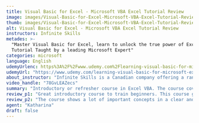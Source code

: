 ```yaml
---
title: Visual Basic for Excel - Microsoft VBA Excel Tutorial Review
image: images/Visual-Basic-for-Excel-Microsoft-VBA-Excel-Tutorial-Review.jpeg
thumb: images/Visual-Basic-for-Excel-Microsoft-VBA-Excel-Tutorial-Review.jpeg
alt: Visual Basic for Excel - Microsoft VBA Excel Tutorial Review
instructors: Infinite Skills
metades: >-
  "Master Visual Basic for Excel, learn to unlock the true power of Excel.
  Tutorial Taught by a leading Microsoft Expert"
categories: microsoft
language: English
udemyUrlenc: https%3A%2F%2Fwww.udemy.com%2Flearning-visual-basic-for-microsoft-excel%2F
udemyUrl: "https://www.udemy.com/learning-visual-basic-for-microsoft-excel/"
about_instructor: "Infinite Skills is a Canadian company offering a range of high-quality online courses with exercises to practice the skill. They aim to teach skills that are needed in this modern day world."
video_handle: "78GvLEAZecs"
summary: "Introductory or refresher course in Excel VBA. The course covers all the essentials and gives the students the confidence to make their own VBA Excel macros."
review_p1: "Great introductory course to train beginners. This course gives its students to create their own VBA Excel macros. The content was methodically presented which gradually builds the skills of the student. The instructor has a pleasant voice that is easily understood by the students. He is very precise, engaging and delivers everything with clarity. The pace is reasonable for the students and it uses previous knowledge to be applied in the future content of the lesson. Important points are highlighted in order to solidify the material in the mind of the students. The course is practical and informative. It provides beginners with the fundamentals and basic part of doing Excel VBA."
review_p2: "The course shows a lot of important concepts in a clear and concise manner. The material was well-rounded and taught at a steady pace. The concept overview is shown and then proceeds to go in-depth with its explanation. It covers all the essentials and the video has excellent graphics. The learning resources were full of useful narratives and provide practical examples during lessons.There are example files present for students to work with and gain skills through repeated practice. Everything was laid out in a presentable manner and is straight-forward with its explanation. This course is great for beginners or as a refresher course."
agent: "Katharina"
draft: false
---
```


